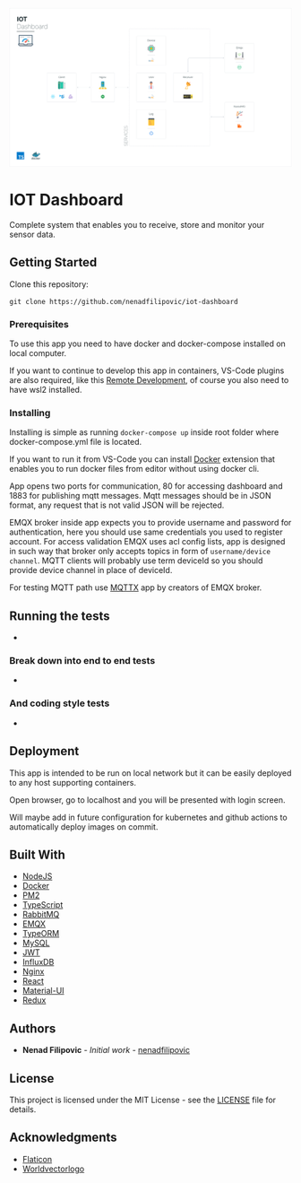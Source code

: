 ![IOT-Dashboard](<https://github.com/nenadfilipovic/iot-dashboard/blob/master/IOT%20Dashboard%20(Stack).svg>)

# IOT Dashboard

Complete system that enables you to receive, store and monitor your sensor data.

## Getting Started

Clone this repository:

```
git clone https://github.com/nenadfilipovic/iot-dashboard
```

### Prerequisites

To use this app you need to have docker and docker-compose installed on local computer.

If you want to continue to develop this app in containers, VS-Code plugins are also required, like this [Remote Development](https://marketplace.visualstudio.com/items?itemName=ms-vscode-remote.vscode-remote-extensionpack), of course you also need to have wsl2 installed.

### Installing

Installing is simple as running `docker-compose up` inside root folder where docker-compose.yml file is located.

If you want to run it from VS-Code you can install [Docker](https://marketplace.visualstudio.com/items?itemName=ms-azuretools.vscode-docker) extension that enables you to run docker files from editor without using docker cli.

App opens two ports for communication, 80 for accessing dashboard and 1883 for publishing mqtt messages. Mqtt messages should be in JSON format, any request that is not valid JSON will be rejected.

EMQX broker inside app expects you to provide username and password for authentication, here you should use same credentials you used to register account.
For access validation EMQX uses acl config lists, app is designed in such way that broker only accepts topics in form of `username/device channel`. MQTT clients will probably use term deviceId so you should provide device channel in place of deviceId.

For testing MQTT path use [MQTTX](https://mqttx.app/) app by creators of EMQX broker.

## Running the tests

-

### Break down into end to end tests

-

### And coding style tests

-

## Deployment

This app is intended to be run on local network but it can be easily deployed to any host supporting containers.

Open browser, go to localhost and you will be presented with login screen.

Will maybe add in future configuration for kubernetes and github actions to automatically deploy images on commit.

## Built With

- [NodeJS](https://nodejs.org/en/)
- [Docker](https://www.docker.com/)
- [PM2](https://pm2.keymetrics.io/)
- [TypeScript](https://www.typescriptlang.org/)
- [RabbitMQ](https://www.rabbitmq.com/)
- [EMQX](https://www.emqx.io/)
- [TypeORM](https://typeorm.io/)
- [MySQL](https://www.mysql.com/)
- [JWT](https://jwt.io/)
- [InfluxDB](https://www.influxdata.com/)
- [Nginx](https://www.nginx.com/)
- [React](https://reactjs.org/)
- [Material-UI](https://material-ui.com/)
- [Redux](https://redux.js.org/)

## Authors

- **Nenad Filipovic** - _Initial work_ - [nenadfilipovic](https://github.com/nenadfilipovic)

## License

This project is licensed under the MIT License - see the [LICENSE](LICENSE) file for details.

## Acknowledgments

- [Flaticon](https://www.flaticon.com/)
- [Worldvectorlogo](https://worldvectorlogo.com/)

